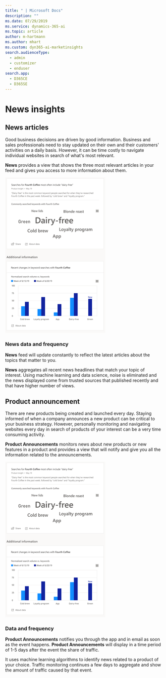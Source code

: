 ```yaml
---
title: " | Microsoft Docs"
description: ""
ms.date: 07/29/2019
ms.service: dynamics-365-ai
ms.topic: article
author: m-hartmann
ms.author: mhart
ms.custom: dyn365-ai-marketinsights
search.audienceType: 
  - admin
  - customizer
  - enduser
search.app: 
  - D365CE
  - D365SE
---
```


# News insights

## News articles

Good business decisions are driven by good information. Business and sales professionals need to stay updated on their own and their customers' activities on a daily basis. However, it can be time costly to navigate individual websites in search of what's most relevant.

**News** provides a view that shows the three most relevant articles in your feed and gives you access to more information about them.

![Top keywords insight card with additional details](media/top-keywords-insight.png)

### News data and frequency

**News** feed will update constantly to reflect the latest articles about the topics that matter to you.

**News** aggregates all recent news headlines that match your topic of interest. Using machine learning and data science, noise is eliminated and the news displayed come from trusted sources that published recently and that have higher number of views.

## Product announcement

There are new products being created and launched every day. Staying informed of when a company announces a new product can be critical to your business strategy. However, personally monitoring and navigating websites every day in search of products of your interest can be a very time consuming activity.

**Product Announcements** monitors news about new products or new features in a product and provides a view that will notify and give you all the information related to the announcements.

![Top keywords insight card with additional details](media/top-keywords-insight.png)

### Data and frequency

**Product Announcements** notifies you through the app and in email as soon as the event happens.
**Product Announcements** will display in a time period of 1-5 days after the event the share of traffic.

It uses machine learning algorithms to identify news related to a product of your choice. Traffic monitoring continues a few days to aggregate and show the amount of traffic caused by that event.
